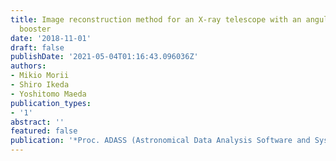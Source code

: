 ```yaml
---
title: Image reconstruction method for an X-ray telescope with an angular resolution
  booster
date: '2018-11-01'
draft: false
publishDate: '2021-05-04T01:16:43.096036Z'
authors:
- Mikio Morii
- Shiro Ikeda
- Yoshitomo Maeda
publication_types:
- '1'
abstract: ''
featured: false
publication: '*Proc. ADASS (Astronomical Data Analysis Software and Systems) XXVIII*'
---
```

